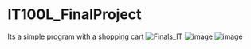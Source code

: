 # IT100L_FinalProject
 Its a simple program with a shopping cart
![Finals_IT](https://user-images.githubusercontent.com/101295973/158461480-a8532d2b-ed3e-47f1-a35d-81747bf93ba6.png)
![image](https://user-images.githubusercontent.com/101295973/158461500-b2eee492-b63c-4a42-b637-351dd01ce3d4.png)
![image](https://user-images.githubusercontent.com/101295973/158461508-64b7728c-e102-41f2-957b-b3821f6425ce.png)
